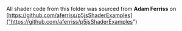All shader code from this folder was sourced from **Adam Ferriss** on [https://github.com/aferriss/p5jsShaderExamples]("https://github.com/aferriss/p5jsShaderExamples")
